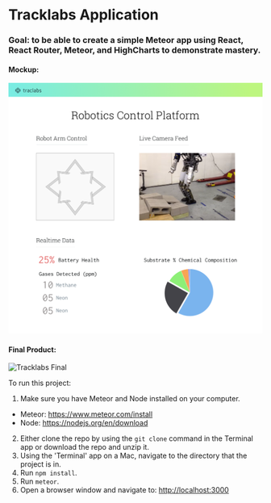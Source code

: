 # Tracklabs Application
### Goal: to be able to create a simple Meteor app using React, React Router, Meteor, and HighCharts to demonstrate mastery.

#### Mockup:
![Tracklabs Mockup](/public/assets/images/traclabs_mock@1x.png?raw=true "Tracklabs Mockup")

#### Final Product:
![Tracklabs Final](/public/assets/images/FinalProduct.gif?raw=true "Tracklabs Final")

To run this project:

1. Make sure you have Meteor and Node installed on your computer.
  * Meteor: https://www.meteor.com/install
  * Node: https://nodejs.org/en/download
2. Either clone the repo by using the `git clone` command in the Terminal app or download the repo and unzip it.
3. Using the 'Terminal' app on a Mac, navigate to the directory that the project is in.
4. Run `npm install`.
5. Run `meteor`.
6. Open a browser window and navigate to: [http://localhost:3000](http://localhost:3000)
